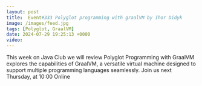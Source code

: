 ```yaml
---
layout: post
title:  Event#333 Polyglot programming with graalVM by Ihor Didyk
image: /images/feed.jpg
tags: [Polyglot, GraalVM]
date: 2024-07-29 19:25:13 +0000
video: 
---
```


This week on Java Club we will review Polyglot Programming with GraalVM explores the capabilities of GraalVM, a versatile virtual machine designed to support multiple programming languages seamlessly. 
Join us next Thursday, at 10:00 Online
